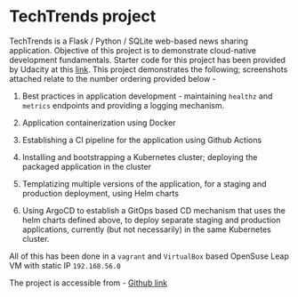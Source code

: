 # TechTrends project

TechTrends is a Flask / Python / SQLite web-based news sharing application. Objective of this project is to demonstrate cloud-native development fundamentals. Starter code for this project has been provided by Udacity at this [link](https://github.com/udacity/nd064_course_1/tree/main/project/techtrends). This project demonstrates the following; screenshots attached relate to the number ordering provided below -

1. Best practices in application development - maintaining `healthz` and `metrics` endpoints and providing a logging mechanism.

2. Application containerization using Docker

3. Establishing a CI pipeline for the application using Github Actions

4. Installing and bootstrapping a Kubernetes cluster; deploying the packaged application in the cluster

5. Templatizing multiple versions of the application, for a staging and production deployment, using Helm charts

6. Using ArgoCD to establish a GitOps based CD mechanism that uses the helm charts defined above, to deploy separate staging and production applications, currently (but not necessarily) in the same Kubernetes cluster.

All of this has been done in a `vagrant` and `VirtualBox` based OpenSuse Leap VM with static IP `192.168.56.0`

The project is accessible from - [Github link](https://github.com/lshrihari/ucnaa_project1)

